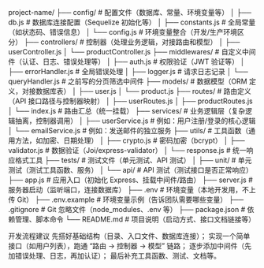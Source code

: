 project-name/
├── config/ # 配置文件（数据库、常量、环境变量等）
│ ├── db.js # 数据库连接配置（Sequelize 初始化等）
│ ├── constants.js # 全局常量（如状态码、错误信息）
│ └── config.js # 环境变量整合（开发/生产环境区分）
├── controllers/ # 控制器（处理业务逻辑，对接路由和模型）
│ ├── userController.js
│ └── productController.js
├── middlewares/ # 自定义中间件（认证、日志、错误处理等）
│ ├── auth.js # 权限验证（JWT 验证等）
│ ├── errorHandler.js # 全局错误处理
│ ├── logger.js # 请求日志记录
│ └── queryHandler.js # 之前写的分页筛选中间件
├── models/ # 数据模型（ORM 定义，对接数据库表）
│ ├── user.js
│ └── product.js
├── routes/ # 路由定义（API 接口路径与控制器映射）
│ ├── userRoutes.js
│ ├── productRoutes.js
│ └── index.js # 路由汇总（统一挂载）
├── services/ # 业务逻辑层（复杂逻辑抽离，控制器调用）
│ ├── userService.js # 例如：用户注册/登录的核心逻辑
│ └── emailService.js # 例如：发送邮件的独立服务
├── utils/ # 工具函数（通用方法，如加密、日期处理）
│ ├── crypto.js # 密码加密（bcrypt）
│ ├── validator.js # 数据验证（Joi/express-validator）
│ └── response.js # 统一响应格式工具
├── tests/ # 测试文件（单元测试、API 测试）
│ ├── unit/ # 单元测试（测试工具函数、服务）
│ └── api/ # API 测试（测试接口是否正常响应）
├── app.js # 应用入口（初始化 Express、挂载中间件/路由）
├── server.js # 服务器启动（监听端口，连接数据库）
├── .env # 环境变量（本地开发用，不上传 Git）
├── .env.example # 环境变量示例（告诉团队需要哪些变量）
├── .gitignore # Git 忽略文件（node_modules、.env 等）
├── package.json # 依赖管理、脚本命令
└── README.md # 项目说明（启动方式、接口文档链接等）

开发流程建议
先搭好基础结构（目录、入口文件、数据库连接）；
实现一个简单接口（如用户列表），跑通 “路由 → 控制器 → 模型” 链路；
逐步添加中间件（先加错误处理、日志，再加认证）；
最后补充工具函数、测试、文档等。
